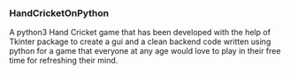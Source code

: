 
### HandCricketOnPython

A python3 Hand Cricket game that has been developed with the help of Tkinter package to create a gui and a clean backend code written using python for a game that everyone at any age would love to play in their free time for refreshing their mind.
